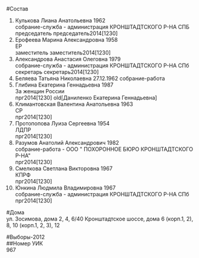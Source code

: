 #Состав  
1. Кулькова Лиана Анатольевна 1962  
    собрание-служба - администрация КРОНШТАДТСКОГО Р-НА СПБ  
    председатель председатель2014[1230]  
2. Ерофеева Марина Александровна 1958  
    ЕР  
    заместитель заместитель2014[1230]  
3. Александрова Анастасия Олеговна 1979  
    собрание-служба - администрация КРОНШТАДТСКОГО Р-НА СПб  
    секретарь секретарь2014[1230]  
4. Беляева Татьяна Николаевна 27.12.1962 
    собрание-работа  
5. Глибина Екатерина Геннадьевна 1987  
    За женщин России  
    прг2014[1230] old[Даниленко Екатерина Геннадьевна]  
6. Климантовская Валентина Анатольевна 1963  
    СР  
    прг2014[1230]  
7. Протопопова Луиза Сергеевна 1954  
    ЛДПР  
    прг2014[1230]  
8. Разумов Анатолий Александрович 1982  
    собрание-работа - ООО " ПОХОРОННОЕ БЮРО КРОНШТАДТСКОГО Р-НА"  
    прг2014[1230]  
9. Смелкова Светлана Викторовна 1967  
    КПРФ  
    прг2014[1230]  
10. Юнкина Людмила Владимировна 1967  
    собрание-служба - администрация КРОНШТАДТСКОГО Р-НА СПб  
    прг2014[1230]  
  
#Дома  
ул. Зосимова, дома 2, 4, 6/40 Кронштадтское шоссе, дома 6 (корп.1, 2), 8, 10 (корп.1, 2, 3), 12  
  
#Выборы-2012  
##Номер УИК  
967  
